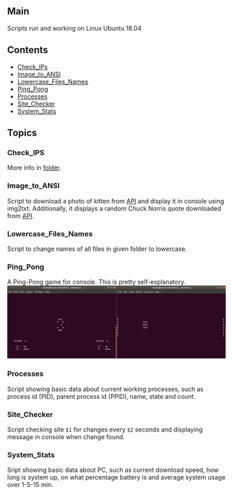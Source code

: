 ## Main
Scripts run and working on Linux Ubuntu 18.04

## Contents
* [Check_IPs](#Check_IPs)
* [Image_to_ANSI](#Image_to_ANSI)
* [Lowercase_Files_Names](#Lowercase_Files_Names)
* [Ping_Pong](#Ping_Pong)
* [Processes](#Processes)
* [Site_Checker](#Site_Checker)
* [System_Stats](#System_Stats)

## Topics
### Check_IPS
More info in [folder](CheckIps).

### Image_to_ANSI
Script to download a photo of kitten from [API](https://api.thecatapi.com/v1/images/search) and display it in console using img2txt. Additionally, it displays a random Chuck Norris quote downloaded from [API](http://api.icndb.com/jokes/random).

### Lowercase_Files_Names
Script to change names of all files in given folder to lowercase.

### Ping_Pong
A Ping-Pong game for console. This is pretty self-explanatory.
![](imgs/ping-pong.png)

### Processes
Script showing basic data about current working processes, such as process id (PID), parent process id (PPID), name, state and count.

### Site_Checker
Script checking site `$1` for changes every `$2` seconds and displaying message in console when change found.

### System_Stats
Sript showing basic data about PC, such as current download speed, how long is system up, on what percentage battery is and average system usage over 1-5-15 min.

